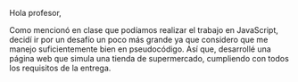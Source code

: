 Hola profesor,

Como mencionó en clase que podíamos realizar el trabajo en JavaScript, 
decidí ir por un desafío un poco más grande ya que considero que me manejo suficientemente bien en pseudocódigo. 
Así que, desarrollé una página web que simula una tienda de supermercado, cumpliendo con todos los requisitos de la entrega.
